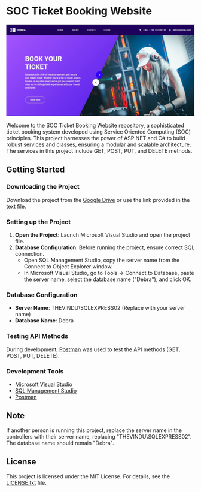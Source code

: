 # SOC Ticket Booking Website

![Homepage](ss/homepage.JPG)

Welcome to the SOC Ticket Booking Website repository, a sophisticated ticket booking system developed using Service Oriented Computing (SOC) principles. This project harnesses the power of ASP.NET and C# to build robust services and classes, ensuring a modular and scalable architecture. The services in this project include GET, POST, PUT, and DELETE methods.

## Getting Started

### Downloading the Project

Download the project from the [Google Drive](https://drive.google.com/drive/folders/1gNigWdldwPy_pDovC5Kin5Ks9ADBDOxA?usp=sharing) or use the link provided in the text file.

### Setting up the Project

1. **Open the Project**: Launch Microsoft Visual Studio and open the project file.
2. **Database Configuration**: Before running the project, ensure correct SQL connection.
   - Open SQL Management Studio, copy the server name from the Connect to Object Explorer window.
   - In Microsoft Visual Studio, go to Tools -> Connect to Database, paste the server name, select the database name ("Debra"), and click OK.

### Database Configuration

- **Server Name**: THEVINDU\SQLEXPRESS02 (Replace with your server name)
- **Database Name**: Debra

### Testing API Methods

During development, [Postman](https://www.postman.com/) was used to test the API methods (GET, POST, PUT, DELETE).

### Development Tools

- [Microsoft Visual Studio](https://visualstudio.microsoft.com/)
- [SQL Management Studio](https://docs.microsoft.com/en-us/sql/ssms/download-sql-server-management-studio-ssms)
- [Postman](https://www.postman.com/)

## Note

If another person is running this project, replace the server name in the controllers with their server name, replacing "THEVINDU\SQLEXPRESS02". The database name should remain "Debra".

## License

This project is licensed under the MIT License. For details, see the [LICENSE.txt](LICENSE.txt) file.

